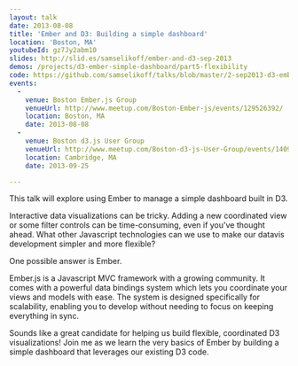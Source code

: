 ```yaml
---
layout: talk
date: 2013-08-08
title: 'Ember and D3: Building a simple dashboard'
location: 'Boston, MA'
youtubeId: gz7Jy2abm10
slides: http://slid.es/samselikoff/ember-and-d3-sep-2013
demos: /projects/d3-ember-simple-dashboard/part5-flexibility
code: https://github.com/samselikoff/talks/blob/master/2-sep2013-d3-ember-simple-dashboard
events:
  -
    venue: Boston Ember.js Group
    venueUrl: http://www.meetup.com/Boston-Ember-js/events/129526392/
    location: Boston, MA
    date: 2013-08-08
  -
    venue: Boston d3.js User Group
    venueUrl: http://www.meetup.com/Boston-d3-js-User-Group/events/140913812/
    location: Cambridge, MA
    date: 2013-09-25

---
```


This talk will explore using Ember to manage a simple dashboard built in D3.

Interactive data visualizations can be tricky. Adding a new coordinated view or some filter controls can be time-consuming, even if you've thought ahead. What other Javascript technologies can we use to make our datavis development simpler and more flexible?

One possible answer is Ember. 

Ember.js is a Javascript MVC framework with a growing community. It comes with a powerful data bindings system which lets you coordinate your views and models with ease. The system is designed specifically for scalability, enabling you to develop without needing to focus on keeping everything in sync.

Sounds like a great candidate for helping us build flexible, coordinated D3 visualizations! Join me as we learn the very basics of Ember by building a simple dashboard that leverages our existing D3 code.
